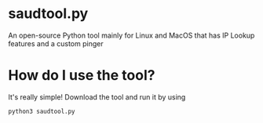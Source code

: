 # saudtool.py
An open-source Python tool mainly for Linux and MacOS that has IP Lookup features and a custom pinger


# How do I use the tool?
It's really simple! Download the tool and run it by using
```
python3 saudtool.py
```

